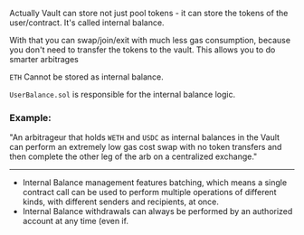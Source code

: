Actually Vault can store not just pool tokens - it can store the tokens of the user/contract. It's called internal balance.

With that you can swap/join/exit with much less gas consumption, because you don't need to transfer the tokens to the vault. This allows you to do smarter arbitrages

`ETH` Cannot be stored as internal balance.

`UserBalance.sol` is responsible for the internal balance logic.
### Example:
"An arbitrageur that holds `WETH` and `USDC` as internal balances in the Vault can perform an extremely low gas cost swap with no token transfers and then complete the other leg of the arb on a centralized exchange."

---

- Internal Balance management features batching, which means a single contract call can be used to perform multiple operations of different kinds, with different senders and recipients, at once.
- Internal Balance withdrawals can always be performed by an authorized account at any time (even if.